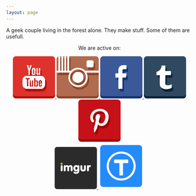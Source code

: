 ```yaml
---
layout: page
---
```


<p>A geek couple living in the forest alone. They make stuff. Some of them are usefull.</p>

<p style="text-align: center">We are active on:</p>

<p style="text-align: center">
	<a href="https://www.youtube.com/channel/UCuhAlcw2yi3BbSZkaPNBcJg" target="_blank">
		<img src="/assets/img/icons/youtube.png" />
	</a>
	<a href="https://www.instagram.com/farmnerd/" target="_blank">
		<img src="/assets/img/icons/instagram.png" />
	</a>
	<a href="http://facebook.com/geeksgogreen" target="_blank">
		<img src="/assets/img/icons/facebook.png" />
	</a>
	<a href="http://geeksgogreen.tumblr.com/" target="_blank">
		<img src="/assets/img/icons/tumblr.png" />
	</a>
	<a href="https://www.pinterest.com/geeksgogreen/" target="_blank">
		<img src="/assets/img/icons/pinterest.png" />
	</a><br />
	<a href="https://imgur.com/user/GeeksGoGreen/" target="_blank">
		<img src="/assets/img/icons/imgur.png" />
	</a>
	<a href="https://www.thingiverse.com/GeeksGoGreen/" target="_blank">
		<img src="/assets/img/icons/thingiverse3.png" />
	</a>
</p>